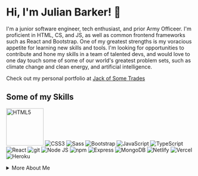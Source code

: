 # Hi, I'm Julian Barker! 👋

I'm a junior software engineer, tech enthusiast, and prior Army Officeer. I'm proficient in HTML, CS, and JS, as well as common frontend frameworks such as React and Bootstrap. One of my greatest strengths is my voracious appetite for learning new skills and tools. I'm looking for opportunities to contribute and hone my skills in a team of talented devs, and would love to one day touch some of some of our world's greatest problem sets, such as climate change and clean energy, and artificial intelligence.

Check out my personal portfolio at [Jack of Some Trades](https://julianbarker.dev)

## Some of my Skills
<p>
  <img alt="HTML5" src="https://img.shields.io/badge/-HTML5-484?style=flat-square&logo=html5&logoColor=white" width="100px"/>
  <img alt="CSS3" src="https://img.shields.io/badge/-CSS3-28D?style=flat-square&logo=css3&logoColor=white" />
  <img alt="Sass" src="https://img.shields.io/badge/-Sass-28D?style=flat-square&logo=sass&logoColor=white" />
  <img alt="Bootstrap" src="https://img.shields.io/badge/-Bootstrap-28D?style=flat-square&logo=bootstrap&logoColor=white" />
  <img alt="JavaScript" src="https://img.shields.io/badge/-JavaScript-409?style=flat-square&logo=javascript&logoColor=white" />
  <img alt="TypeScript" src="https://img.shields.io/badge/-TypeScript-409?style=flat-square&logo=typescript&logoColor=white" />
  <img alt="React" src="https://img.shields.io/badge/-React-409?style=flat-square&logo=react&logoColor=white" />
  <img alt="git" src="https://img.shields.io/badge/-Git-C69?style=flat-square&logo=git&logoColor=white" />
  <img alt="Node JS" src="https://img.shields.io/badge/-Nodejs-B33?style=flat-square&logo=Node.js&logoColor=white" />
  <img alt="npm" src="https://img.shields.io/badge/-NPM-B33?style=flat-square&logo=npm&logoColor=white" />
  <img alt="Express" src="https://img.shields.io/badge/-Express-E53?style=flat-square&logo=express&logoColor=white" /> 
  <img alt="MongoDB" src="https://img.shields.io/badge/-MongoDB-E53?style=flat-square&logo=mongodb&logoColor=white" />
  <img alt="Netlify" src="https://img.shields.io/badge/-Netlify-a80?style=flat-square&logo=netlify&logoColor=white" />
  <img alt="Vercel" src="https://img.shields.io/badge/-Vercel-a80?style=flat-square&logo=vercel&logoColor=white" />
  <img alt="Heroku" src="https://img.shields.io/badge/-Heroku-a80?style=flat-square&logo=heroku&logoColor=white" />
  
</p>

<details>
<summary>More About Me</summary>

I grew up in southwest Connecticut with my parents and brother. I was always interested in technology and science, but never broke into the self-taught coder life in my youth. After high school, I attended the United States Military Academy, through which I commissioned in 2016 as an Infantry Officer in the US Army, also earning my Bachelors of Science in electrical engineering. I graduated the US Army Ranger School in 2017 and spent the following 5 years in various leadership roles that taught me a lot about leading teams of people, managing valuable resources, and budgeting the most precious commodity of all: time. 

In my free time, I love to be outdoors, and have recently taken to hunting. Though it's something that never interested me until recently, I've found it fosters a deep connection with nature and the wilderness, while also engaging me both mentally and physically. I also love to surf, SCUBA dive, climb, hike, camp, and more.

  </details>




<!---
julian-barker/julian-barker is a ✨ special ✨ repository because its `README.md` (this file) appears on your GitHub profile.
You can click the Preview link to take a look at your changes.
--->

